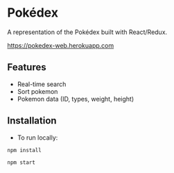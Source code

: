 # Pokédex
A representation of the Pokédex built with React/Redux. 

https://pokedex-web.herokuapp.com

## Features
- Real-time search
- Sort pokemon
- Pokemon data (ID, types, weight, height)

## Installation
- To run locally:

`npm install`

`npm start`

